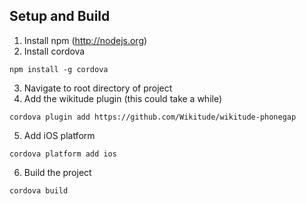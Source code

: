 ## Setup and Build

1. Install npm (http://nodejs.org)
2. Install cordova
  ```
  npm install -g cordova
  ```
3. Navigate to root directory of project
4. Add the wikitude plugin (this could take a while)
  ```
  cordova plugin add https://github.com/Wikitude/wikitude-phonegap
  ```
5. Add iOS platform
  ```
  cordova platform add ios
  ```
6. Build the project
  ```
  cordova build
  ```
